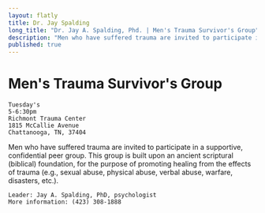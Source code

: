 ```yaml
---
layout: flatly
title: Dr. Jay Spalding
long_title: "Dr. Jay A. Spalding, Phd. | Men's Trauma Survivor's Group"
description: "Men who have suffered trauma are invited to participate in a supportive, confidential peer group."
published: true
---
```


# Men's Trauma Survivor's Group

    Tuesday's
    5-6:30pm
    Richmont Trauma Center
    1815 McCallie Avenue
    Chattanooga, TN, 37404

Men who have suffered trauma are invited to participate in a supportive, confidential peer group.
This group is built upon an ancient scriptural (biblical) foundation, for the purpose of promoting healing from the effects of trauma (e.g., sexual abuse, physical abuse, verbal abuse, warfare, disasters, etc.).

    Leader: Jay A. Spalding, PhD, psychologist
    More information: (423) 308-1888
